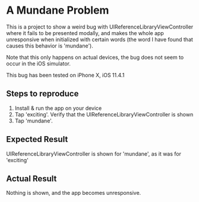 # A Mundane Problem

This is a project to show a weird bug with UIReferenceLibraryViewController where it fails to be presented modally, and makes the whole app unresponsive when initialized with certain words (the word I have found that causes this behavior is 'mundane').

Note that this only happens on actual devices, the bug does not seem to occur in the iOS simulator.

This bug has been tested on iPhone X, iOS 11.4.1

## Steps to reproduce
1. Install & run the app on your device
2. Tap 'exciting'. Verify that the UIReferenceLibraryViewController is shown
3. Tap 'mundane'. 

## Expected Result
UIReferenceLibraryViewController is shown for 'mundane', as it was for 'exciting'

## Actual Result
Nothing is shown, and the app becomes unresponsive.